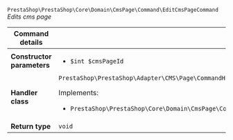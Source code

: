 `PrestaShop\PrestaShop\Core\Domain\CmsPage\Command\EditCmsPageCommand`
_Edits cms page_

| Command details            |    |
| -------------------------- | -- |
| **Constructor parameters** | <ul> <li>`$int $cmsPageId`</li> </ul> |
| **Handler class**          | `PrestaShop\PrestaShop\Adapter\CMS\Page\CommandHandler\EditCmsPageHandler`  <p> Implements: </p> <ul>  <li>`PrestaShop\PrestaShop\Core\Domain\CmsPage\CommandHandler\EditCmsPageHandlerInterface`</li>  |
| **Return type** |  `void`  |
